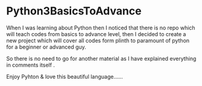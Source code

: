 # Python3BasicsToAdvance
When I was learning about Python then I noticed that there is no repo which will teach codes from basics to advance level, 
then I decided to create a new project which will cover all codes form plinth to paramount of python  for a beginner or advanced guy.

So there is no need to go for another material as I have explained everything in comments itself . 



Enjoy Pyhton & love this beautiful language......
